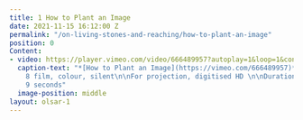 ```yaml
---
title: 1 How to Plant an Image
date: 2021-11-15 16:12:00 Z
permalink: "/on-living-stones-and-reaching/how-to-plant-an-image"
position: 0
Content:
- video: https://player.vimeo.com/video/666489957?autoplay=1&loop=1&controls=false
  caption-text: "*[How to Plant an Image](https://vimeo.com/666489957)*, 2020\n\nSuper
    8 film, colour, silent\n\nFor projection, digitised HD \n\nDuration: 8 minutes,
    9 seconds"
  image-position: middle
layout: olsar-1
---
```


